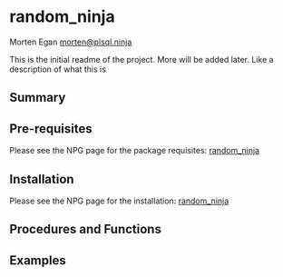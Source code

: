 random_ninja
=====================
Morten Egan <morten@plsql.ninja>

This is the initial readme of the project. More will be added later. Like a description of what this is

## Summary

## Pre-requisites

Please see the NPG page for the package requisites: [random_ninja](http://plsql.ninja/npg/package/random_ninja)

## Installation

Please see the NPG page for the installation: [random_ninja](http://plsql.ninja/npg/package/random_ninja)

## Procedures and Functions

## Examples
